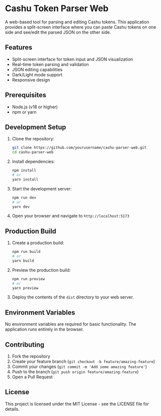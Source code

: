 # Cashu Token Parser Web

A web-based tool for parsing and editing Cashu tokens. This application provides a split-screen interface where you can paste Cashu tokens on one side and see/edit the parsed JSON on the other side.

## Features

- Split-screen interface for token input and JSON visualization
- Real-time token parsing and validation
- JSON editing capabilities
- Dark/Light mode support
- Responsive design

## Prerequisites

- Node.js (v18 or higher)
- npm or yarn

## Development Setup

1. Clone the repository:
   ```bash
   git clone https://github.com/yourusername/cashu-parser-web.git
   cd cashu-parser-web
   ```

2. Install dependencies:
   ```bash
   npm install
   # or
   yarn install
   ```

3. Start the development server:
   ```bash
   npm run dev
   # or
   yarn dev
   ```

4. Open your browser and navigate to `http://localhost:5173`

## Production Build

1. Create a production build:
   ```bash
   npm run build
   # or
   yarn build
   ```

2. Preview the production build:
   ```bash
   npm run preview
   # or
   yarn preview
   ```

3. Deploy the contents of the `dist` directory to your web server.

## Environment Variables

No environment variables are required for basic functionality. The application runs entirely in the browser.

## Contributing

1. Fork the repository
2. Create your feature branch (`git checkout -b feature/amazing-feature`)
3. Commit your changes (`git commit -m 'Add some amazing feature'`)
4. Push to the branch (`git push origin feature/amazing-feature`)
5. Open a Pull Request

## License

This project is licensed under the MIT License - see the LICENSE file for details.
